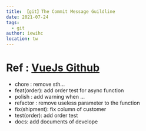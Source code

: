 ```yaml
---
title: 【git】The Commit Message Guildline
date: 2021-07-24
tags: 
  - git
author: iewihc
location: tw  
---
```


# Ref : [VueJs Github](https://github.com/vuejs/vue)

- chore : remove sth...
- feat(order): add order test for async function
- polish : add warning when ...
- refactor : remove useless parameter to the function
- fix(shipment): fix column of customer
- test(order): add order test 
- docs: add documents of develope 
